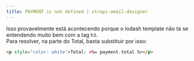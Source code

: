```yaml
---
title: PAYMENT is not defined | strapi-email-designer
---
```


 Isso provavelmente está acontecendo porque o lodash template não tá se entendendo muito bem com a tag `h3`.
 <br /> Para resolver, na parte do Total, basta substituir por isso:

 ```html
<p style="color: white">Total: <%= payment.total %></p>
```
